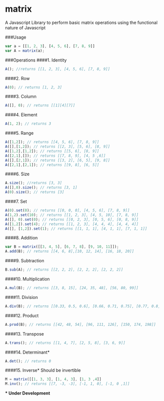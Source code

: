matrix
======

A Javascript Library to perform basic matrix operations using the functional nature of Javascript

###Usage
```javascript
var a = [[1, 2, 3], [4, 5, 6], [7, 8, 9]]
var A = matrix(a);
```

###Operations
####1. Identity
```javascript
A(); //returns [[1, 2, 3], [4, 5, 6], [7, 8, 9]]
```
####2. Row
```javascript
A(0); // returns [1, 2, 3]
```
####3. Column
```javascript
A([], 0); // returns [[1][4][7]]
```
####4. Element
```javascript
A(1, 2); // returns 3
```
####5. Range
```javascript
A([1,2]); // returns [[4, 5, 6], [7, 8, 9]]
A([],[1,2]); // returns [[2, 3], [5, 6], [8, 9]]
A([1,2],[1,2]); // returns [[5, 6], [8, 9]]
A([2,1],[]); // returns [[7, 8, 9], [4, 5 ,6]]
A([],[2,1]); // returns [[3, 2], [6, 5], [9, 8]]
A([2,1],[2,1]); // returns [[9, 8], [6, 5]]
```
####6. Size
```javascript
A.size(); //returns [3, 3]
A([],0).size(); // returns [3, 1]
A(0).size(); // returns [3]
```
####7. Set
```javascript
A(0).set(0); // returns [[0, 0, 0], [4, 5, 6], [7, 8, 9]]
A(1,2).set(10); // returns [[1, 2, 3], [4, 5, 10], [7, 8, 9]]
A([], 0).set(0); // returns [[0, 2, 3], [0, 5, 6], [0, 8, 9]]
A([1,2]).set(4); // returns [[1, 2, 3], [4, 4, 4], [4, 4, 4]]
A([], [1,2]).set(1); // returns [[1, 1, 1], [4, 1, 1], [7, 1, 1]]
```
####8. Addition
```javascript
var B = matrix([[3, 4, 5], [6, 7, 8], [9, 10, 11]]);
A.add(B); // returns [[4, 6, 8],[10, 12, 14], [16, 18, 20]]
```
####9. Subtraction
```javascript
B.sub(A); // returns [[2, 2, 2], [2, 2, 2], [2, 2, 2]]
```
####10. Multiplication
```javascript
A.mul(B); // returns [[3, 8, 15], [24, 35, 48], [56, 80, 99]]
```
####11. Division
```javascript
A.div(B); // returns [[0.33, 0.5, 0.6], [0.66, 0.71, 0.75], [0.77, 0.8, 0.81]]
```
####12. Product
```javascript
A.prod(B); // returns [[42, 48, 54], [96, 111, 126], [150, 174, 198]]
```
####13. Transpose
```javascript
A.trans(); // returns [[1, 4, 7], [2, 5, 8], [3, 6, 9]]
```
####14. Determinant*
```javascript
A.det(); // returns 0
```
####15. Inverse*
Should be invertible
```javascript
M = matrix([[1, 3, 3], [1, 4, 3], [1, 3 ,4]]
M.inv(); // returns [[7, -3, -3], [-1, 1, 0], [-1, 0 ,1]]
```

__* Under Development__